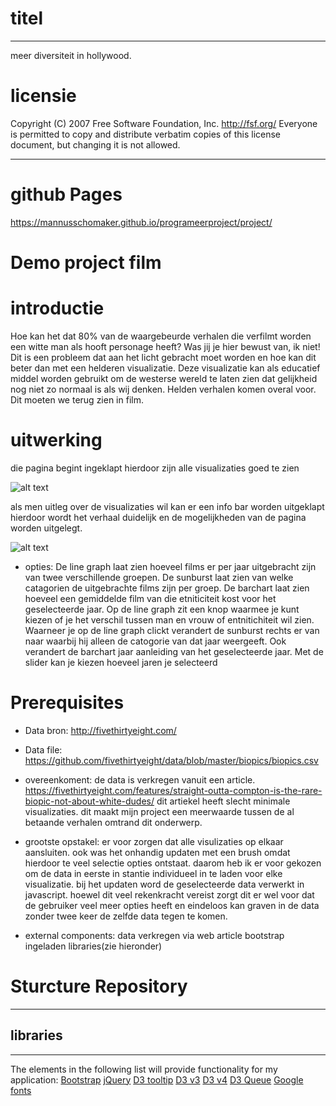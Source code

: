 # titel
***
meer diversiteit in hollywood.

# licensie
 Copyright (C) 2007 Free Software Foundation, Inc. <http://fsf.org/>
 Everyone is permitted to copy and distribute verbatim copies
 of this license document, but changing it is not allowed.

***
# github Pages

https://mannusschomaker.github.io/programeerproject/project/

# Demo project film


# introductie
Hoe kan het dat 80% van de waargebeurde verhalen die verfilmt worden een witte man als hooft personage heeft? Was jij je hier bewust van, ik niet! Dit is een probleem dat aan het licht gebracht moet worden en hoe kan dit beter dan met een helderen visualizatie. Deze visualizatie kan als educatief middel worden gebruikt om de westerse wereld te laten zien dat gelijkheid nog niet zo normaal is als wij denken. Helden verhalen komen overal voor. Dit moeten we terug zien in film.


# uitwerking
die pagina begint ingeklapt hierdoor zijn alle visualizaties goed te zien

![alt text](https://github.com/mannusschomaker/programeerproject/blob/master/doc/fullPagePulsInfo.png)

als men uitleg over de visualizaties wil kan er een info bar worden uitgeklapt hierdoor wordt het verhaal duidelijk en de mogelijkheden van de pagina worden uitgelegt.

![alt text](https://github.com/mannusschomaker/programeerproject/blob/master/doc/fullPage.png)

- opties:
De line graph laat zien hoeveel films er per jaar uitgebracht zijn van twee verschillende groepen.
De sunburst laat zien van welke catagorien de uitgebrachte films zijn per groep.
De barchart laat zien hoeveel een gemiddelde film van die etniticiteit kost voor het geselecteerde jaar.
Op de line graph zit een knop waarmee je kunt kiezen of je het verschil tussen man en vrouw of entnitichiteit wil zien.
Waarneer je op de line graph clickt verandert de sunburst rechts er van naar waarbij hij alleen de catogorie van dat jaar weergeeft. Ook verandert de barchart jaar aanleiding van het geselecteerde jaar.
Met de slider kan je kiezen hoeveel jaren je selecteerd

# Prerequisites

- Data bron:
http://fivethirtyeight.com/

- Data file:
https://github.com/fivethirtyeight/data/blob/master/biopics/biopics.csv

- overeenkoment:
de data is verkregen vanuit een article.
https://fivethirtyeight.com/features/straight-outta-compton-is-the-rare-biopic-not-about-white-dudes/
dit artiekel heeft slecht minimale visualizaties.
dit maakt mijn project een meerwaarde tussen de al betaande verhalen omtrand dit onderwerp.

- grootste opstakel:
er voor zorgen dat alle visulizaties op elkaar aansluiten. ook was het onhandig updaten met een brush omdat hierdoor te veel selectie opties ontstaat. daarom heb ik er voor gekozen om de data in eerste in stantie individueel in te laden voor elke visualizatie. bij het updaten word de geselecteerde data verwerkt in javascript. hoewel dit veel rekenkracht vereist zorgt dit er wel voor dat de gebruiker veel meer opties heeft en eindeloos kan graven in de data zonder twee keer de zelfde data tegen te komen.

- external components:
data verkregen via web article
bootstrap
ingeladen libraries(zie hieronder)

# Sturcture Repository



***
## libraries
***
The elements in the following list will provide functionality for my application:
[Bootstrap](https://maxcdn.bootstrapcdn.com/bootstrap/3.3.7/css/bootstrap.min.css)
[jQuery](https://ajax.googleapis.com/ajax/libs/jquery/3.2.1/jquery.min.js)
[D3 tooltip](https://labratrevenge.com/d3-tip/javascripts/d3.tip.v0.6.3.js)
[D3 v3](https://cdnjs.cloudflare.com/ajax/libs/d3/3.5.17/d3.min.js)
[D3 v4](https://d3js.org/d3.v4.min.js)
[D3 Queue](https://d3js.org/queue.v1.min.js)
[Google fonts](https://fonts.googleapis.com/css?family=Josefin+Slab)
